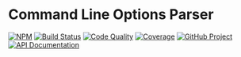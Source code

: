 # Command Line Options Parser

[![NPM][npm-image]][npm-url]
[![Build Status][build-status-img]][build-status-link]
[![Code Quality][quality-img]][quality-link]
[![Coverage][coverage-img]][coverage-link]
[![GitHub Project][github-image]][github-url]
[![API Documentation][api-docs-image]][api documentation]

[npm-image]: https://img.shields.io/npm/v/@run-z/optionz.svg?logo=npm
[npm-url]: https://www.npmjs.com/package/@run-z/optionz
[build-status-img]: https://github.com/run-z/optionz/workflows/Build/badge.svg
[build-status-link]: https://github.com/run-z/optionz/actions?query=workflow:Build
[quality-img]: https://app.codacy.com/project/badge/Grade/4aef162cc01f44708e1212f35f556f0b
[quality-link]: https://app.codacy.com/gh/run-z/optionz/dashboard?utm_source=gh&utm_medium=referral&utm_content=run-z/optionz&utm_campaign=Badge_Grade
[coverage-img]: https://app.codacy.com/project/badge/Coverage/4aef162cc01f44708e1212f35f556f0b
[coverage-link]: https://app.codacy.com/gh/run-z/optionz/dashboard?utm_source=gh&utm_medium=referral&utm_content=run-z/optionz&utm_campaign=Badge_Coverage
[github-image]: https://img.shields.io/static/v1?logo=github&label=GitHub&message=project&color=informational
[github-url]: https://github.com/run-z/optionz
[api-docs-image]: https://img.shields.io/static/v1?logo=typescript&label=API&message=docs&color=informational
[api documentation]: https://run-z.github.io/optionz/
